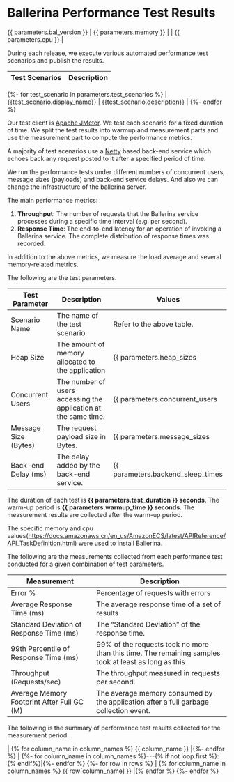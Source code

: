 # Ballerina Performance Test Results


{{ parameters.bal_version }}
| {{ parameters.memory }} |
| {{ parameters.cpu }} |


During each release, we execute various automated performance test scenarios and publish the results.

| Test Scenarios | Description |
| --- | --- |
{%- for test_scenario in parameters.test_scenarios %}
| {{test_scenario.display_name}} | {{test_scenario.description}} |
{%- endfor %}

Our test client is [Apache JMeter](https://jmeter.apache.org/index.html). We test each scenario for a fixed duration of
time. We split the test results into warmup and measurement parts and use the measurement part to compute the
performance metrics.

A majority of test scenarios use a [Netty](https://netty.io/) based back-end service which echoes back any request
posted to it after a specified period of time.

We run the performance tests under different numbers of concurrent users, message sizes (payloads) and back-end service
delays. And also we can change the infrastructure of the ballerina server.

The main performance metrics:

1. **Throughput**: The number of requests that the Ballerina service processes during a specific time interval (e.g. per second).
2. **Response Time**: The end-to-end latency for an operation of invoking a Ballerina service. The complete distribution of response times was recorded.

In addition to the above metrics, we measure the load average and several memory-related metrics.

The following are the test parameters.

| Test Parameter | Description | Values |
| --- | --- | --- |
| Scenario Name | The name of the test scenario. | Refer to the above table. |
| Heap Size | The amount of memory allocated to the application | {{ parameters.heap_sizes|join(', ') }} |
| Concurrent Users | The number of users accessing the application at the same time. | {{ parameters.concurrent_users|join(', ') }} |
| Message Size (Bytes) | The request payload size in Bytes. | {{ parameters.message_sizes|join(', ') }} |
| Back-end Delay (ms) | The delay added by the back-end service. | {{ parameters.backend_sleep_times|join(', ') }} |

The duration of each test is **{{ parameters.test_duration }} seconds**. The warm-up period is **{{ parameters.warmup_time }} seconds**.
The measurement results are collected after the warm-up period.

The specific memory and cpu values(https://docs.amazonaws.cn/en_us/AmazonECS/latest/APIReference/API_TaskDefinition.html) were used to install Ballerina.

The following are the measurements collected from each performance test conducted for a given combination of
test parameters.

| Measurement | Description |
| --- | --- |
| Error % | Percentage of requests with errors |
| Average Response Time (ms) | The average response time of a set of results |
| Standard Deviation of Response Time (ms) | The “Standard Deviation” of the response time. |
| 99th Percentile of Response Time (ms) | 99% of the requests took no more than this time. The remaining samples took at least as long as this |
| Throughput (Requests/sec) | The throughput measured in requests per second. |
| Average Memory Footprint After Full GC (M) | The average memory consumed by the application after a full garbage collection event. |

The following is the summary of performance test results collected for the measurement period.

| {% for column_name in column_names %} {{ column_name }} |{%- endfor %}
| {%- for column_name in column_names %}---{% if not loop.first %}:{% endif%}|{%- endfor %}
{%- for row in rows %}
| {% for column_name in column_names %} {{ row[column_name] }} |{% endfor %}
{%- endfor %}
